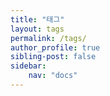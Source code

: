 ```yaml
---
title: "태그"
layout: tags
permalink: /tags/
author_profile: true
sibling-post: false
sidebar: 
    nav: "docs"
---
```


